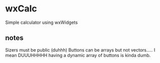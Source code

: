 # wxCalc

Simple calculator using wxWidgets

## notes

Sizers must be public (duhhh)
Buttons can be arrays but not vectors..... I mean DUUUHHHHH having a dynamic array of buttons is kinda dumb.